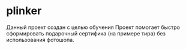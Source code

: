 # plinker
Данный проект создан с целью обучения
Проект помогает быстро сформировать подарочный сертифика (на примере тира) без использования фотошопа.
